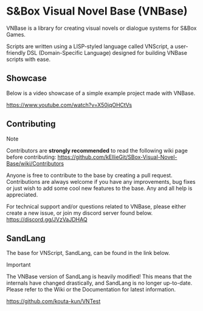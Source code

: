 # S&Box Visual Novel Base (VNBase)

VNBase is a library for creating visual novels or dialogue systems for S&Box Games.

Scripts are written using a LISP-styled language called VNScript, a user-friendly DSL (Domain-Specific Language) designed for building VNBase scripts with ease.

## Showcase

Below is a video showcase of a simple example project made with VNBase.

https://www.youtube.com/watch?v=X50jqOHCtVs

## Contributing

> [!NOTE]
> Contributors are **strongly recommended** to read the following wiki page before contributing:
> https://github.com/kEllieGit/SBox-Visual-Novel-Base/wiki/Contributors

Anyone is free to contribute to the base by creating a pull request. Contributions are always welcome if you have any improvements, bug fixes or just wish to add some cool new features to the base. Any and all help is appreciated.

For technical support and/or questions related to VNBase, please either create a new issue, or join my discord server found below.
https://discord.gg/JVzVaJDHAQ

## SandLang

The base for VNScript, SandLang, can be found in the link below.

> [!IMPORTANT]
> The VNBase version of SandLang is heavily modified!
> This means that the internals have changed drastically, and SandLang is no longer up-to-date.
> Please refer to the Wiki or the Documentation for latest information.

https://github.com/kouta-kun/VNTest
